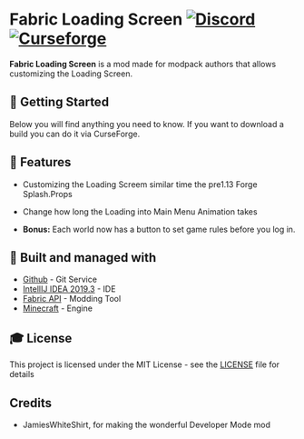 # Fabric Loading Screen [![Discord][discordImg]][discordLink] [![Curseforge][curseImg]][curseLink]


**Fabric Loading Screen** is a mod made for modpack authors that allows customizing the Loading Screen. 


## 🚀 Getting Started
Below you will find anything you need to know. If you want to download a build you can do it via CurseForge. 

## 📝 Features

- Customizing the Loading Screem similar time the pre1.13 Forge Splash.Props

- Change how long the Loading into Main Menu Animation takes

- **Bonus:** Each world now has a button to set game rules before you log in.


## 🚀 Built and managed with 

* [Github](http://www.github.com/) - Git Service
* [IntellIJ IDEA 2019.3](https://www.jetbrains.com/idea/download/) - IDE
* [Fabric API](https://fabricmc.net//) - Modding Tool
* [Minecraft](https://www.minecraft.net/) - Engine


## 🎓 License

This project is licensed under the MIT License - see the [LICENSE](LICENSE) file for details

## Credits

- JamiesWhiteShirt, for making the wonderful Developer Mode mod

[discordImg]: https://img.shields.io/discord/671902942466408478.svg?logo=discord&logoWidth=18&colorB=7289DA&style=for-the-badge
[discordLink]: https://discord.gg/F55qYKm

[curseImg]: http://cf.way2muchnoise.eu/365840.svg?badge_style=for_the_badge

[curseLink]: https://www.curseforge.com/minecraft/mc-mods/fabric-loading-screen
